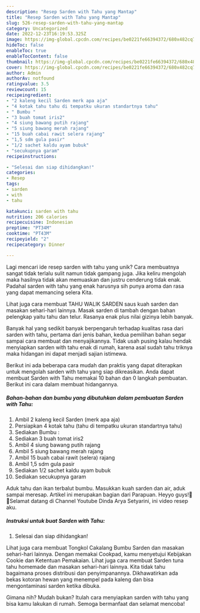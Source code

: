```yaml
---
description: "Resep Sarden with Tahu yang Mantap"
title: "Resep Sarden with Tahu yang Mantap"
slug: 526-resep-sarden-with-tahu-yang-mantap
category: Uncategorized
date: 2022-12-23T16:19:53.325Z
image: https://img-global.cpcdn.com/recipes/be0221fe66394372/680x482cq70/sarden-with-tahu-foto-resep-utama.jpg
hideToc: false
enableToc: true
enableTocContent: false
thumbnail: https://img-global.cpcdn.com/recipes/be0221fe66394372/680x482cq70/sarden-with-tahu-foto-resep-utama.jpg
cover: https://img-global.cpcdn.com/recipes/be0221fe66394372/680x482cq70/sarden-with-tahu-foto-resep-utama.jpg
author: Admin
authorAv: notfound
ratingvalue: 3.5
reviewcount: 15
recipeingredient:
- "2 kaleng kecil Sarden merk apa aja"
- "4 kotak tahu tahu di tempatku ukuran standartnya tahu"
- " Bumbu "
- "3 buah tomat iris2"
- "4 siung bawang putih rajang"
- "5 siung bawang merah rajang"
- "15 buah cabai rawit selera rajang"
- "1,5 sdm gula pasir"
- "1/2 sachet kaldu ayam bubuk"
- "secukupnya garam"
recipeinstructions:

- "Selesai dan siap dihidangkan!"
categories:
- Resep
tags:
- sarden
- with
- tahu

katakunci: sarden with tahu 
nutrition: 206 calories
recipecuisine: Indonesian
preptime: "PT34M"
cooktime: "PT43M"
recipeyield: "2"
recipecategory: Dinner

---
```





Lagi mencari ide resep sarden with tahu yang unik? Cara membuatnya sangat tidak terlalu sulit namun tidak gampang juga. Jika keliru mengolah maka hasilnya tidak akan memuaskan dan justru cenderung tidak enak. Padahal sarden with tahu yang enak harusnya sih punya aroma dan rasa yang dapat memancing selera Kita.





Lihat juga cara membuat TAHU WALIK SARDEN saus kuah sarden dan masakan sehari-hari lainnya. Masak sarden di tambah dengan bahan pelengkap yaitu tahu dan telur. Rasanya enak plus nilai gizinya lebih banyak.

Banyak hal yang sedikit banyak berpengaruh terhadap kualitas rasa dari sarden with tahu, pertama dari jenis bahan, kedua pemilihan bahan segar sampai cara membuat dan menyajikannya. Tidak usah pusing kalau hendak menyiapkan sarden with tahu enak di rumah, karena asal sudah tahu triknya maka hidangan ini dapat menjadi sajian istimewa.






Berikut ini ada beberapa cara mudah dan praktis yang dapat diterapkan untuk mengolah sarden with tahu yang siap dikreasikan. Anda dapat membuat Sarden with Tahu memakai 10 bahan dan 0 langkah pembuatan. Berikut ini cara dalam membuat hidangannya.

<!--inarticleads1-->

##### Bahan-bahan dan bumbu yang dibutuhkan dalam pembuatan Sarden with Tahu:

1. Ambil 2 kaleng kecil Sarden (merk apa aja)
1. Persiapkan 4 kotak tahu (tahu di tempatku ukuran standartnya tahu)
1. Sediakan  Bumbu :
1. Sediakan 3 buah tomat iris2
1. Ambil 4 siung bawang putih rajang
1. Ambil 5 siung bawang merah rajang
1. Ambil 15 buah cabai rawit (selera) rajang
1. Ambil 1,5 sdm gula pasir
1. Sediakan 1/2 sachet kaldu ayam bubuk
1. Sediakan secukupnya garam


Aduk tahu dan ikan terbalut bumbu. Masukkan kuah sarden dan air, aduk sampai meresap. Artikel ini merupakan bagian dari Parapuan. Heyyo guys!🖤 🌹Selamat datang di Channel Youtube Dinda Arya Setyarini, ini video resep aku. 

<!--inarticleads2-->

##### Instruksi untuk buat Sarden with Tahu:


1. Selesai dan siap dihidangkan!

Lihat juga cara membuat Tongkol Cakalang Bumbu Sarden dan masakan sehari-hari lainnya. Dengan memakai Cookpad, kamu menyetujui Kebijakan Cookie dan Ketentuan Pemakaian. Lihat juga cara membuat Sarden tuna tahu homemade dan masakan sehari-hari lainnya. Kita tidak tahu bagaimana proses distribusi dan penyimpanannya. Dikhawatirkan ada bekas kotoran hewan yang menempel pada kaleng dan bisa mengontaminasi sarden ketika dibuka. 

Gimana nih? Mudah bukan? Itulah cara menyiapkan sarden with tahu yang bisa kamu lakukan di rumah. Semoga bermanfaat dan selamat mencoba!
